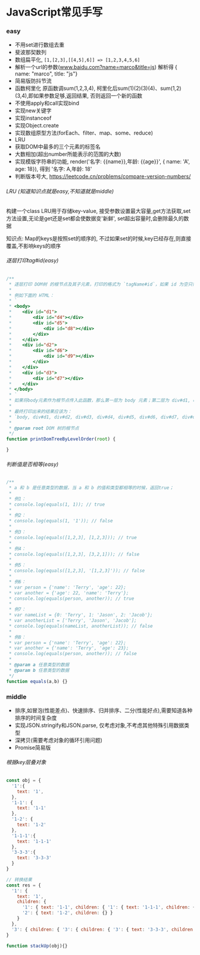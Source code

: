 # JavaScript常见手写


### easy
  - 不用set进行数组去重
  - 斐波那契数列
  - 数组扁平化, `[1,[2,3],[[4,5],6]] => [1,2,3,4,5,6]`
  - 解析一个url的参数(www.baidu.com?name=marco&title=js) 解析得 { name: "marco", title: "js"}
  - 简易版防抖节流
  - 函数柯里化 原函数调sum(1,2,3,4), 柯里化后sum(1)(2)(3)(4)、sum(1,2)(3,4),即如果参数足够,返回结果, 否则返回一个新的函数
  - 不使用apply和call实现bind
  - 实现new关键字
  - 实现instanceof
  - 实现Object.create
  - 实现数组原型方法(forEach、filter、map、some、reduce)
  - LRU
  - 获取DOM中最多的三个元素的标签名
  - 大数相加(超出number所能表示的范围的大数)
  - 实现模版字符串的功能, render('名字: {{name}},年龄: {{age}}', { name: 'A', age: 18}), 得到 '名字: A,年龄: 18'
  - 判断版本号大, https://leetcode.cn/problems/compare-version-numbers/
 

###### LRU (知道知识点就是easy,不知道就是middle)
构建一个class LRU用于存储key-value, 接受参数设置最大容量,get方法获取,set方法设置,无论是get还是set都会使数据变'新鲜', set超出容量时,会删除最久的数据

知识点: Map的keys是按照set的顺序的, 不过如果set的时候,key已经存在,则直接覆盖,不影响keys的顺序


###### 逐层打印tag#id(easy)
```js
/**
 * 逐层打印 DOM树 的根节点及其子元素，打印的格式为 `tagName#id`，如果 id 为空只需要打印 tagName。
 * 
 * 例如下面的 HTML：
 * `
 * <body>
 *    <div id="d1">
 *        <div id="d4"></div>
 *        <div id="d5">
 *            <div id="d8"></div>
 *        </div>
 *    </div>
 *    <div id="d2">
 *        <div id="d6">
 *            <div id="d9"></div>
 *        </div>
 *    </div>
 *    <div id="d3">
 *        <div id="d7"></div>
 *    </div>
 * </body>
 * `
 * 如果将body元素作为根节点传入此函数，那么第一层为 body 元素；第二层为 div#d1, div#d2, div#d3；第三层为 div#d4, div#d5, div#d6, div#d7；第四层为 div#d8, div#d9；
 * 
 * 最终打印出来的结果应该为：
 * `body, div#d1, div#d2, div#d3, div#d4, div#d5, div#d6, div#d7, div#d8, div#d9`
 * 
 * @param root DOM 树的根节点
 */
function printDomTreeByLevelOrder(root) {

}
```

###### 判断值是否相等(easy)
```js
/**
 * a 和 b 是任意类型的数据，当 a 和 b 的值和类型都相等的时候，返回true；
 * 
 * 例1：
 * console.log(equals(1, 1)); // true
 * 
 * 例2：
 * console.log(equals(1, '1')); // false
 * 
 * 例3：
 * console.log(equals([1,2,3], [1,2,3])); // true
 * 
 * 例4：
 * console.log(equals([1,2,3], [3,2,1])); // false
 * 
 * 例5：
 * console.log(equals([1,2,3], '[1,2,3]')); // false
 * 
 * 例6：
 * var person = {'name': 'Terry', 'age': 22};
 * var another = {'age': 22, 'name': 'Terry'};
 * console.log(equals(person, another)); // true
 * 
 * 例7：
 * var nameList = {0: 'Terry', 1: 'Jason', 2: 'Jacob'};
 * var anotherList = ['Terry', 'Jason', 'Jacob'];
 * console.log(equals(nameList, anotherList)); // false
 * 
 * 例8：
 * var person = {'name': 'Terry', 'age': 22};
 * var another = {'name': 'Terry', 'age': 23};
 * console.log(equals(person, another)); // false
 * 
 * @param a 任意类型的数据
 * @param b 任意类型的数据
 */
function equals(a,b) {}
```








### middle
  - 排序,如冒泡(性能差点)、快速排序、归并排序、二分(性能好点),需要知道各种排序的时间复杂度
  - 实现JSON.stringify和JSON.parse, 仅考虑对象,不考虑其他特殊引用数据类型
  - 深拷贝(需要考虑对象的循环引用问题)
  - Promise简易版

###### 根据key层叠对象
```js
const obj = {
  '1':{
    text: '1',
  }, 
  '1-1': {
    text: '1-1'
  },
  '1-2': {
    text: '1-2'
  },
  '1-1-1':{
    text: '1-1-1'
  },
  '3-3-3':{
    text: '3-3-3'
  }
}

// 转换结果
const res = {
  '1': { 
    text: '1', 
    children: { 
      '1': { text: '1-1', children: { '1': { text: '1-1-1', children: {} } } }, 
      '2': { text: '1-2', children: {} }
    } 
  },
  '3': { children: { '3': { children: { '3': { text: '3-3-3', children: {} } } } } }
}

function stackUp(obj){}
```